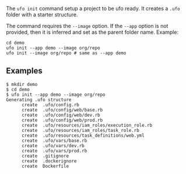 The `ufo init` command setup a project to be ufo ready. It creates a `.ufo` folder with a starter structure.

The command requires the `--image` option.  If the `--app` option is not provided, then it is inferred and set as the parent folder name. Example:

    cd demo
    ufo init --app demo --image org/repo
    ufo init --image org/repo # same as --app demo

## Examples

    $ mkdir demo
    $ cd demo
    $ ufo init --app demo --image org/repo
    Generating .ufo structure
          create  .ufo/config.rb
          create  .ufo/config/web/base.rb
          create  .ufo/config/web/dev.rb
          create  .ufo/config/web/prod.rb
          create  .ufo/resources/iam_roles/execution_role.rb
          create  .ufo/resources/iam_roles/task_role.rb
          create  .ufo/resources/task_definitions/web.yml
          create  .ufo/vars/base.rb
          create  .ufo/vars/dev.rb
          create  .ufo/vars/prod.rb
          create  .gitignore
          create  .dockerignore
          create  Dockerfile
